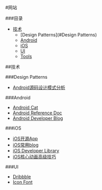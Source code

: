#网站

###目录
* [技术](#技术)
  * [Design Patterns](#Design Patterns)
  * [Android](#Android)
  * [iOS](#iOS)
  * [UI](#UI)
  * [Tools](#Tools)

##<a id="技术"></a>技术

###<a id="Design Patterns"></a>Design Patterns
* [Android源码设计模式分析](https://github.com/simple-android-framework-exchange/android_design_patterns_analysis)

###<a id="Android"></a>Android
* [Android Cat](http://androidcat.com/)
* [Android Reference Doc](http://www.android-doc.com/reference/packages.html)
* [Android Developer Blog](http://android-developers.blogspot.com/)

###<a id="iOS"></a>iOS
* [iOS开源App](https://github.com/dkhamsing/open-source-ios-apps)
* [iOS常用blog](https://github.com/tangqiaoboy/iOSBlogCN)
* [iOS Developer Library](https://developer.apple.com/library/)
* [iOS核心动画高级技巧]()

###<a id="UI"></a>UI
* [Dribbble](https://dribbble.com/)
* [Icon Font](https://www.iconfont.cn)
